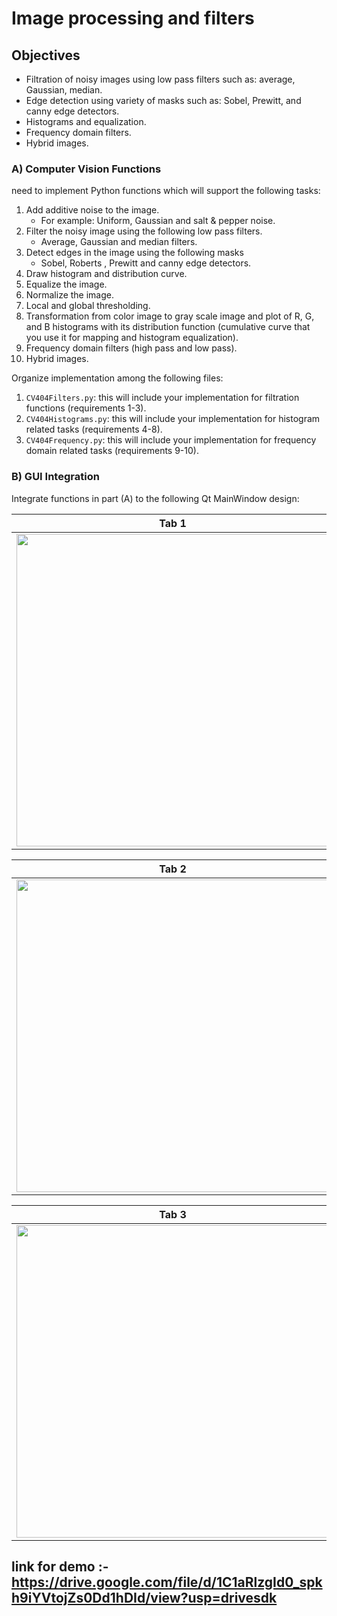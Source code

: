# Image processing and filters


## Objectives

* Filtration of noisy images using low pass filters such as: average, Gaussian, median.
* Edge detection using variety of masks such as: Sobel, Prewitt, and canny edge detectors.
* Histograms and equalization.
* Frequency domain filters.
* Hybrid images.



### A) Computer Vision Functions

need to implement Python functions which will support the following tasks:

1. Add additive noise to the image.
    * For example: Uniform, Gaussian and salt & pepper noise.
2. Filter the noisy image using the following low pass filters.
    * Average, Gaussian and median filters.
3. Detect edges in the image using the following masks
    * Sobel, Roberts , Prewitt and canny edge detectors.
4. Draw histogram and distribution curve.
5. Equalize the image.
6. Normalize the image.
7. Local and global thresholding.
8. Transformation from color image to gray scale image and plot of R, G, and B histograms with its distribution function (cumulative curve that you use it for mapping and histogram equalization).
9. Frequency domain filters (high pass and low pass).
10. Hybrid images.


Organize implementation among the following files:

1. `CV404Filters.py`: this will include your implementation for filtration functions (requirements 1-3).
2. `CV404Histograms.py`: this will include your implementation for histogram related tasks (requirements 4-8).
3. `CV404Frequency.py`: this will include your implementation for frequency domain related tasks (requirements 9-10).

### B) GUI Integration

Integrate  functions in part (A) to the following Qt MainWindow design:

| Tab 1 |
|---|
| <img src=".screen/tab1.png" style="width:500px"> 

| Tab 2 |
|---|
| <img src=".screen/tab2.png" style="width:500px;"> |

| Tab 3 |
|---|
| <img src=".screen/tab3.png" style="width:500px;"> |



## link for demo :- https://drive.google.com/file/d/1C1aRlzgId0_spkh9iYVtojZs0Dd1hDId/view?usp=drivesdk
